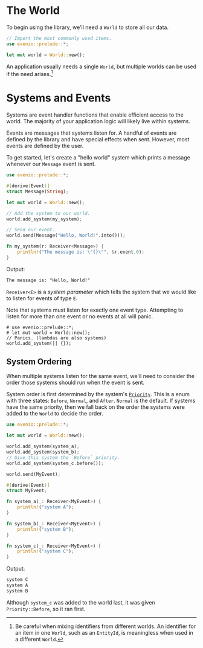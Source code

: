 # The World

To begin using the library, we'll need a `World` to store all our data.

```rust
// Import the most commonly used items.
use evenio::prelude::*;

let mut world = World::new();
```

An application usually needs a single `World`, but multiple worlds can be used if the need arises.[^1]

# Systems and Events

Systems are event handler functions that enable efficient access to the world. The majority of your application logic will likely live within systems.

Events are messages that systems listen for.
A handful of events are defined by the library and have special effects when sent.
However, most events are defined by the user.

To get started, let's create a "hello world" system which prints a message whenever our `Message` event is sent.

```rust
use evenio::prelude::*;

#[derive(Event)]
struct Message(String);

let mut world = World::new();

// Add the system to our world.
world.add_system(my_system);

// Send our event.
world.send(Message("Hello, World!".into()));

fn my_system(r: Receiver<Message>) {
    println!("The message is: \"{}\"", &r.event.0);
}
```

Output:

```txt
The message is: "Hello, World!"
```

`Receiver<E>` is a _system parameter_ which tells the system that we would like to listen for events of type `E`.

Note that systems must listen for exactly one event type. Attempting to listen for more than one event or no events at all will panic.

```should_panic
# use evenio::prelude::*;
# let mut world = World::new();
// Panics. (lambdas are also systems)
world.add_system(|| {});
```

## System Ordering

When multiple systems listen for the same event, we'll need to consider the order those systems should run when the event is sent.

System order is first determined by the system's [`Priority`]. This is a enum with three states: `Before`, `Normal`, and `After`. `Normal` is the default.
If systems have the same priority, then we fall back on the order the systems were added to the `World` to decide the order.

[`Priority`]: crate::system::Priority

```rust
use evenio::prelude::*;

let mut world = World::new();

world.add_system(system_a);
world.add_system(system_b);
// Give this system the `Before` priority.
world.add_system(system_c.before());

world.send(MyEvent);

#[derive(Event)]
struct MyEvent;

fn system_a(_: Receiver<MyEvent>) {
    println!("system A");
}

fn system_b(_: Receiver<MyEvent>) {
    println!("system B");
}

fn system_c(_: Receiver<MyEvent>) {
    println!("system C");
}
```

Output:
```txt
system C
system A
system B
```

Although `system_c` was added to the world last, it was given `Priority::Before`, so it ran first.

[^1]: Be careful when mixing identifiers from different worlds. An identifier for an item in one `World`, such as an `EntityId`, is meaningless when used in a different `World`.
